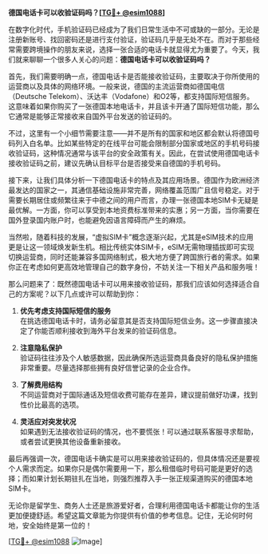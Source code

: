 **德国电话卡可以收验证码吗？[[TG💪+ @esim1088](https://t.me/s/esim1088)]**

在数字化时代，手机验证码已经成为了我们日常生活中不可或缺的一部分。无论是注册新账号、找回密码还是进行支付验证，验证码几乎是无处不在。而对于那些经常需要跨境操作的朋友来说，选择一张合适的电话卡就显得尤为重要了。今天，我们就来聊聊一个很多人关心的问题：**德国电话卡可以收验证码吗？**

首先，我们需要明确一点，德国电话卡是否能接收验证码，主要取决于你所使用的运营商以及具体的网络环境。一般来说，德国的主流运营商如德国电信（Deutsche Telekom）、沃达丰（Vodafone）和O2等，都支持国际短信服务。这意味着如果你购买了一张德国本地电话卡，并且该卡开通了国际短信功能，那么它通常是能够正常接收来自国外平台发送的验证码的。

不过，这里有一个小细节需要注意——并不是所有的国家和地区都会默认将德国号码列入白名单。比如某些特定的在线平台可能会限制部分国家或地区的手机号码接收验证码，这种情况通常与该平台的安全政策有关。因此，在尝试使用德国电话卡接收验证码之前，建议先确认目标平台是否接受来自德国的手机号码。

接下来，让我们具体分析一下德国电话卡的特点及其应用场景。德国作为欧洲经济最发达的国家之一，其通信基础设施非常完善，网络覆盖范围广且信号稳定。对于需要长期居住或频繁往来于中德之间的用户而言，办理一张德国本地SIM卡无疑是最优解。一方面，你可以享受到本地资费标准带来的实惠；另一方面，当你需要在国外登录国内账户时，也能避免因语言障碍而产生的麻烦。

当然啦，随着科技的发展，“虚拟SIM卡”概念逐渐兴起，尤其是eSIM技术的应用更是让这一领域焕发新生机。相比传统实体SIM卡，eSIM无需物理插拔即可实现切换运营商，同时还能兼容多国网络制式，极大地方便了跨国旅行者的需求。如果你正在考虑如何更高效地管理自己的数字身份，不妨关注一下相关产品和服务哦！

那么问题来了：既然德国电话卡可以用来接收验证码，那我们应该如何选择适合自己的方案呢？以下几点或许可以帮助到你：

1. **优先考虑支持国际短信的服务**  
   在挑选德国电话卡时，请务必留意其是否支持国际短信业务。这一步骤直接决定了你能否顺利接收到海外平台发来的验证码信息。

2. **注意隐私保护**  
   验证码往往涉及个人敏感数据，因此确保所选运营商具备良好的隐私保护措施非常重要。尽量选择那些拥有良好信誉记录的企业合作。

3. **了解费用结构**  
   不同运营商对于国际通话及短信收费可能存在差异，建议提前做好功课，找到性价比最高的选项。

4. **灵活应对突发状况**  
   如果遇到无法接收验证码的情况，也不要慌张！可以通过联系客服寻求帮助，或者尝试更换其他设备重新接收。

最后再强调一次，德国电话卡确实是可以用来接收验证码的，但具体情况还是要视个人需求而定。如果你只是偶尔需要用一下，那么租借临时号码可能是更好的选择；而如果计划长期驻扎在当地，则强烈推荐入手一张正规渠道购买的德国本地SIM卡。

无论你是留学生、商务人士还是旅游爱好者，合理利用德国电话卡都能让你的生活更加便捷舒适。希望这篇文章能为你提供有价值的参考信息。记住，无论何时何地，安全始终是第一位的！

[[TG💪+ @esim1088](https://t.me/s/esim1088) ![Image](https://i.postimg.cc/4NQfJmqS/Snipaste-2025-05-13-00-14-12.png)]